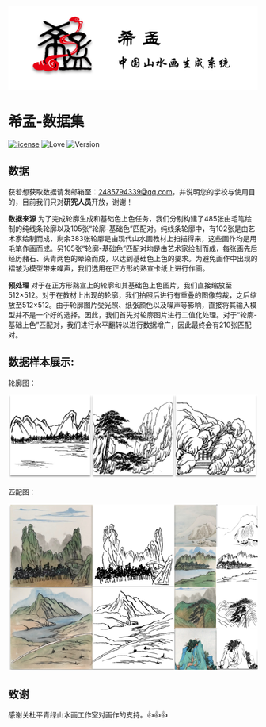 <div align=center>
    <img src=https://github.com/Robin-WZQ/Xi-Meng-Dataset/blob/main/assets/logo.png width="600"/>
</div>

# 希孟-数据集
[![license](https://img.shields.io/badge/license-MIT-blue.svg)](https://opensource.org/licenses/MIT)
![Love](https://img.shields.io/badge/Made%20with-love-ff69b4)
![Version](https://img.shields.io/badge/version-1.0-red)

## 数据

获若想获取数据请发邮箱至：2485794339@qq.com，并说明您的学校与使用目的，目前我们只对**研究人员**开放，谢谢！

**数据来源** 为了完成轮廓生成和基础色上色任务，我们分别构建了485张由毛笔绘制的纯线条轮廓以及105张“轮廓-基础色”匹配对。纯线条轮廓中，有102张是由艺术家绘制而成，剩余383张轮廓是由现代山水画教材上扫描得来，这些画作均是用毛笔作画而成。另105张“轮廓-基础色”匹配对均是由艺术家绘制而成，每张画先后经历赭石、头青两色的晕染而成，以达到基础色上色的要求。为避免画作中出现的褶皱为模型带来噪声，我们选用在正方形的熟宣卡纸上进行作画。

**预处理** 对于在正方形熟宣上的轮廓和其基础色上色图片，我们直接缩放至512×512。对于在教材上出现的轮廓，我们拍照后进行有重叠的图像剪裁，之后缩放至512×512。由于轮廓图片受光照、纸张颜色以及噪声等影响，直接将其输入模型并不是一个好的选择。因此，我们首先对轮廓图片进行二值化处理。对于“轮廓-基础上色”匹配对，我们进行水平翻转以进行数据增广，因此最终会有210张匹配对。

## 数据样本展示:

轮廓图：
<div align=center>
    <img src=https://github.com/Robin-WZQ/Xi-Meng-Dataset/blob/main/assets/sketch.png width="600"/>
</div>

匹配图：
<div align=center>
    <img src=https://github.com/Robin-WZQ/Xi-Meng-Dataset/blob/main/assets/pair.png width="600"/>
</div>

## 致谢

感谢关杜平青绿山水画工作室对画作的支持。👍👍👍



